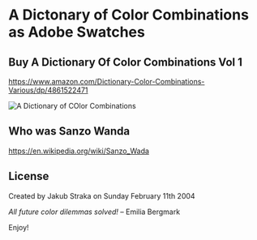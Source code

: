 # A Dictonary of Color Combinations as Adobe Swatches

## Buy A Dictionary Of Color Combinations Vol 1 
https://www.amazon.com/Dictionary-Color-Combinations-Various/dp/4861522471

![A Dictionary of COlor Combinations](https://coloursmayvary.com/cdn/shop/products/colour1_d3b3820e-8be3-4603-922d-79554fa00a82_1200x1200.jpg?v=1586081383)

##  Who was Sanzo Wanda
https://en.wikipedia.org/wiki/Sanzo_Wada

## License
Created by Jakub Straka on Sunday February 11th 2004


*All future color dilemmas solved!* – Emilia Bergmark

Enjoy!

